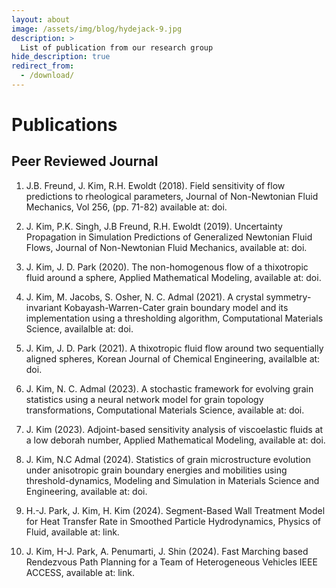 ```yaml
---
layout: about
image: /assets/img/blog/hydejack-9.jpg
description: >
  List of publication from our research group 
hide_description: true
redirect_from:
  - /download/
---
```


# Publications

## Peer Reviewed Journal

1. J.B. Freund, J. Kim, R.H. Ewoldt (2018). Field sensitivity of flow predictions to rheological parameters, Journal of Non-Newtonian Fluid Mechanics, Vol 256, (pp. 71-82) available at: doi.  

2. J. Kim, P.K. Singh, J.B Freund, R.H. Ewoldt (2019). Uncertainty Propagation in Simulation Predictions of Generalized Newtonian Fluid Flows, Journal of Non-Newtonian Fluid Mechanics, available at: doi.  

3. J. Kim, J. D. Park (2020). The non-homogenous flow of a thixotropic fluid around a sphere, Applied Mathematical Modeling, available at: doi.  

4. J. Kim, M. Jacobs, S. Osher, N. C. Admal (2021). A crystal symmetry-invariant Kobayash-Warren-Cater grain boundary model and its implementation using a thresholding algorithm, Computational Materials Science, availalble at: doi.  

5. J. Kim, J. D. Park (2021). A thixotropic fluid flow around two sequentially aligned spheres, Korean Journal of Chemical Engineering, availalble at: doi.  

6. J. Kim, N. C. Admal (2023). A stochastic framework for evolving grain statistics using a neural network model for grain topology transformations, Computational Materials Science, available at: doi.  

7. J. Kim (2023). Adjoint-based sensitivity analysis of viscoelastic fluids at a low deborah number, Applied Mathematical Modeling, available at: doi.  

8. J. Kim, N.C Admal (2024). Statistics of grain microstructure evolution under anisotropic grain boundary energies and mobilities using threshold-dynamics, Modeling and Simulation in Materials Science and Engineering, available at: doi.  

9. H.-J. Park, J. Kim, H. Kim (2024). Segment-Based Wall Treatment Model for Heat Transfer Rate in Smoothed Particle Hydrodynamics, Physics of Fluid, available at: link.  

10. J. Kim, H-J. Park, A. Penumarti, J. Shin (2024). Fast Marching based Rendezvous Path Planning for a Team of Heterogeneous Vehicles IEEE ACCESS, available at: link.  



